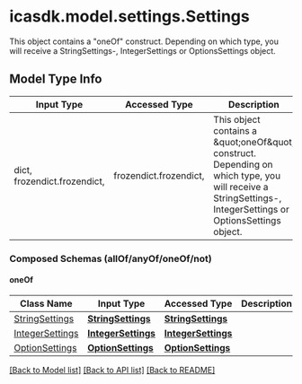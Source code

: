 # icasdk.model.settings.Settings

This object contains a \"oneOf\" construct. Depending on which type, you will receive a StringSettings-, IntegerSettings or OptionsSettings object.

## Model Type Info
Input Type | Accessed Type | Description | Notes
------------ | ------------- | ------------- | -------------
dict, frozendict.frozendict,  | frozendict.frozendict,  | This object contains a \&quot;oneOf\&quot; construct. Depending on which type, you will receive a StringSettings-, IntegerSettings or OptionsSettings object. | 

### Composed Schemas (allOf/anyOf/oneOf/not)
#### oneOf
Class Name | Input Type | Accessed Type | Description | Notes
------------- | ------------- | ------------- | ------------- | -------------
[StringSettings](StringSettings.md) | [**StringSettings**](StringSettings.md) | [**StringSettings**](StringSettings.md) |  | 
[IntegerSettings](IntegerSettings.md) | [**IntegerSettings**](IntegerSettings.md) | [**IntegerSettings**](IntegerSettings.md) |  | 
[OptionSettings](OptionSettings.md) | [**OptionSettings**](OptionSettings.md) | [**OptionSettings**](OptionSettings.md) |  | 

[[Back to Model list]](../../README.md#documentation-for-models) [[Back to API list]](../../README.md#documentation-for-api-endpoints) [[Back to README]](../../README.md)

